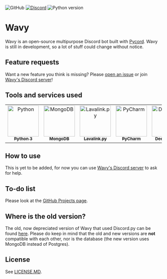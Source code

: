 ![GitHub](https://img.shields.io/github/license/Wavy-Bot/bot?color=A42E2B&logo=gnu&logoColor=white&style=for-the-badge)
[![Discord](https://img.shields.io/discord/710436465938530307?color=%235865F2&label=Discord&logo=discord&logoColor=white&style=for-the-badge)](https://discord.wavybot.com)
![Python version](https://img.shields.io/badge/Python-3.8-blue?style=for-the-badge&logo=python&logoColor=ffce3d&color=376f9e)

# Wavy

Wavy is an open-source multipurpose Discord bot built with [Pycord](https://github.com/Pycord-Development/pycord). Wavy is still in development, so a lot of stuff could change without notice.

## Feature requests
Want a new feature you think is missing? Please [open an issue](https://github.com/Wavy-Bot/bot/issues/new) or join [Wavy's Discord server](https://discord.gg/Nbcf36Fge5)!

## Tools and services used

<table>
  <tr>
    <td align="center"><a href="https://www.python.org/"><img src="https://upload.wikimedia.org/wikipedia/commons/thumb/c/c3/Python-logo-notext.svg/768px-Python-logo-notext.svg.png" width="100px;" alt="Python"/><br /><sub><b>Python 3</b></sub></a><br /></td>
    <td align="center"><a href="https://www.mongodb.com/"><img src="https://cdn.iconscout.com/icon/free/png-256/mongodb-3629020-3030245.png" width="100px;" alt="MongoDB"/><br /><sub><b>MongoDB</b></sub></a><br /></td>
    <td align="center"><a href="https://github.com/Devoxin/Lavalink.py"><img src="https://serux.pro/9e83af1581.png" width="100px;" alt="Lavalink.py"/><br /><sub><b>Lavalink.py</b></sub></a><br /></td>
    <td align="center"><a href="https://www.jetbrains.com/pycharm/"><img src="https://i2.wp.com/clay-atlas.com/wp-content/uploads/2019/10/PyCharm_Logo.svg_.png?resize=1024%2C1024&ssl=1" width="100px;" alt="PyCharm"/><br /><sub><b>PyCharm</b></sub></a><br /></td>
    <td align="center"><a href="https://deepsource.io/"><img src="https://static.crozdesk.com/web_app_library/providers/logos/000/011/711/original/deepsource-1608196869-logo.png?1608196869" width="100px;" alt="Deepsource"/><br /><sub><b>Deepsource</b></sub></a><br /></td>
    <td align="center"><a href="https://sentry.io/"><img src="https://external-content.duckduckgo.com/iu/?u=https%3A%2F%2Fmedia-exp1.licdn.com%2Fdms%2Fimage%2FC4D0BAQHke-g6rQfT6w%2Fcompany-logo_200_200%2F0%3Fe%3D2159024400%26v%3Dbeta%26t%3Daylls3BhohFGOtGX_opiZqRkxF9ZO91EIF3CEnm-xEQ&f=1&nofb=1" width="100px;" alt="Sentry"/><br /><sub><b>Sentry</b></sub></a><br /></td>
  </tr>
</table>

## How to use
This is yet to be added, for now you can use [Wavy's Discord server](https://discord.gg/Nbcf36Fge5) to ask for help.

## To-do list
Please look at the [GitHub Projects page](https://github.com/Wavy-Bot/bot/projects/2).

## Where is the old version?
The old, now depreciated version of Wavy that used Discord.py can be found [here](https://github.com/Wavy-Bot/bot/tree/depreciated). Please do keep in mind that the old and new versions are **not** compatible with each other, nor is the database (the new version uses MongoDB instead of Postgres).

## License

See [LICENSE.MD](https://github.com/Wavy-Bot/bot/blob/main/LICENSE.md).